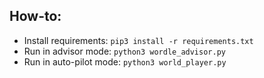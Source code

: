 ## How-to:
- Install requirements: `pip3 install -r requirements.txt`
- Run in advisor mode: `python3 wordle_advisor.py`
- Run in auto-pilot mode: `python3 world_player.py`
